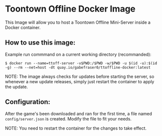 # Toontown Offline Docker Image
This Image will allow you to host a Toontown Offline Mini-Server inside a Docker container.

## How to use this image:

Example run commmand on a current working directory (recommanded):

`$ docker run --name=ttoff-server -v$PWD:/$PWD -w/$PWD -u $(id -u):$(id -g) --rm --net=host -dt quay.io/gabefraser0/ttoffline-docker:latest`

NOTE: The image always checks for updates before starting the server, so whenever a new update releases, simply just restart the container to apply the update.

## Configuration:
 After the game's been downloaded and ran for the first time, a file named `config/server.json` is created.  Modify the file to fit your needs.

 NOTE: You need to restart the container for the changes to take effect.
